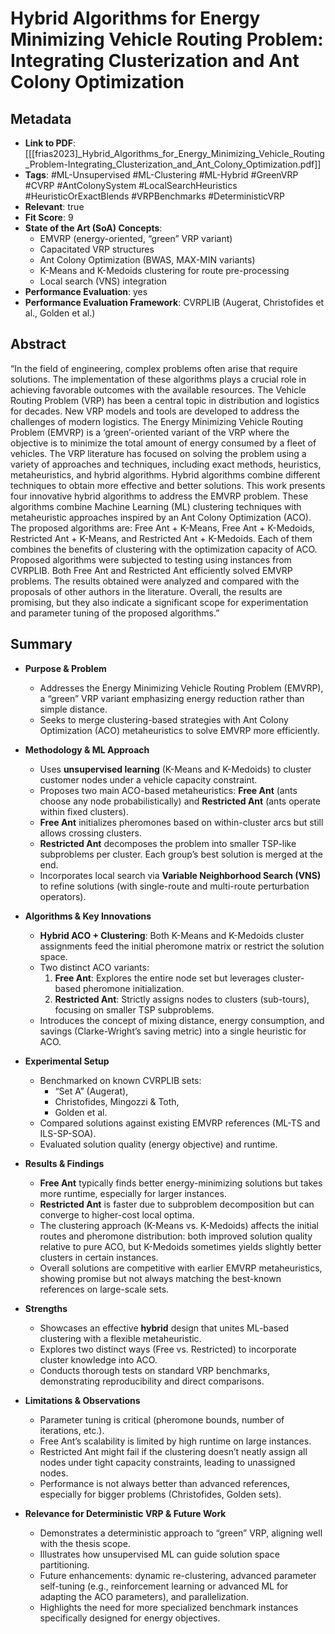 # Hybrid Algorithms for Energy Minimizing Vehicle Routing Problem: Integrating Clusterization and Ant Colony Optimization

## Metadata
- **Link to PDF**: [[[frias2023]_Hybrid_Algorithms_for_Energy_Minimizing_Vehicle_Routing_Problem-Integrating_Clusterization_and_Ant_Colony_Optimization.pdf]]
- **Tags**: 
  #ML-Unsupervised 
  #ML-Clustering 
  #ML-Hybrid 
  #GreenVRP 
  #CVRP 
  #AntColonySystem 
  #LocalSearchHeuristics 
  #HeuristicOrExactBlends 
  #VRPBenchmarks 
  #DeterministicVRP
- **Relevant**: true  
- **Fit Score**: 9
- **State of the Art (SoA) Concepts**:
  - EMVRP (energy-oriented, “green” VRP variant)
  - Capacitated VRP structures
  - Ant Colony Optimization (BWAS, MAX-MIN variants)
  - K-Means and K-Medoids clustering for route pre-processing
  - Local search (VNS) integration
- **Performance Evaluation**: yes
- **Performance Evaluation Framework**: CVRPLIB (Augerat, Christofides et al., Golden et al.)

## Abstract
“In the field of engineering, complex problems often arise that require solutions. The implementation of these algorithms plays a crucial role in achieving favorable outcomes with the available resources. The Vehicle Routing Problem (VRP) has been a central topic in distribution and logistics for decades. New VRP models and tools are developed to address the challenges of modern logistics. The Energy Minimizing Vehicle Routing Problem (EMVRP) is a ‘green’-oriented variant of the VRP where the objective is to minimize the total amount of energy consumed by a fleet of vehicles. The VRP literature has focused on solving the problem using a variety of approaches and techniques, including exact methods, heuristics, metaheuristics, and hybrid algorithms. Hybrid algorithms combine different techniques to obtain more effective and better solutions. This work presents four innovative hybrid algorithms to address the EMVRP problem. These algorithms combine Machine Learning (ML) clustering techniques with metaheuristic approaches inspired by an Ant Colony Optimization (ACO). The proposed algorithms are: Free Ant + K-Means, Free Ant + K-Medoids, Restricted Ant + K-Means, and Restricted Ant + K-Medoids. Each of them combines the benefits of clustering with the optimization capacity of ACO. Proposed algorithms were subjected to testing using instances from CVRPLIB. Both Free Ant and Restricted Ant efficiently solved EMVRP problems. The results obtained were analyzed and compared with the proposals of other authors in the literature. Overall, the results are promising, but they also indicate a significant scope for experimentation and parameter tuning of the proposed algorithms.”

## Summary
- **Purpose & Problem**  
  - Addresses the Energy Minimizing Vehicle Routing Problem (EMVRP), a “green” VRP variant emphasizing energy reduction rather than simple distance.  
  - Seeks to merge clustering-based strategies with Ant Colony Optimization (ACO) metaheuristics to solve EMVRP more efficiently.

- **Methodology & ML Approach**  
  - Uses **unsupervised learning** (K-Means and K-Medoids) to cluster customer nodes under a vehicle capacity constraint.  
  - Proposes two main ACO-based metaheuristics: **Free Ant** (ants choose any node probabilistically) and **Restricted Ant** (ants operate within fixed clusters).  
  - **Free Ant** initializes pheromones based on within-cluster arcs but still allows crossing clusters.  
  - **Restricted Ant** decomposes the problem into smaller TSP-like subproblems per cluster. Each group’s best solution is merged at the end.  
  - Incorporates local search via **Variable Neighborhood Search (VNS)** to refine solutions (with single-route and multi-route perturbation operators).

- **Algorithms & Key Innovations**  
  - **Hybrid ACO + Clustering**: Both K-Means and K-Medoids cluster assignments feed the initial pheromone matrix or restrict the solution space.  
  - Two distinct ACO variants:
    1. **Free Ant**: Explores the entire node set but leverages cluster-based pheromone initialization.  
    2. **Restricted Ant**: Strictly assigns nodes to clusters (sub-tours), focusing on smaller TSP subproblems.  
  - Introduces the concept of mixing distance, energy consumption, and savings (Clarke-Wright’s saving metric) into a single heuristic for ACO.

- **Experimental Setup**  
  - Benchmarked on known CVRPLIB sets:  
    - “Set A” (Augerat),  
    - Christofides, Mingozzi & Toth,  
    - Golden et al.  
  - Compared solutions against existing EMVRP references (ML-TS and ILS-SP-SOA).  
  - Evaluated solution quality (energy objective) and runtime.

- **Results & Findings**  
  - **Free Ant** typically finds better energy-minimizing solutions but takes more runtime, especially for larger instances.  
  - **Restricted Ant** is faster due to subproblem decomposition but can converge to higher-cost local optima.  
  - The clustering approach (K-Means vs. K-Medoids) affects the initial routes and pheromone distribution: both improved solution quality relative to pure ACO, but K-Medoids sometimes yields slightly better clusters in certain instances.  
  - Overall solutions are competitive with earlier EMVRP metaheuristics, showing promise but not always matching the best-known references on large-scale sets.

- **Strengths**  
  - Showcases an effective **hybrid** design that unites ML-based clustering with a flexible metaheuristic.  
  - Explores two distinct ways (Free vs. Restricted) to incorporate cluster knowledge into ACO.  
  - Conducts thorough tests on standard VRP benchmarks, demonstrating reproducibility and direct comparisons.

- **Limitations & Observations**  
  - Parameter tuning is critical (pheromone bounds, number of iterations, etc.).  
  - Free Ant’s scalability is limited by high runtime on large instances.  
  - Restricted Ant might fail if the clustering doesn’t neatly assign all nodes under tight capacity constraints, leading to unassigned nodes.  
  - Performance is not always better than advanced references, especially for bigger problems (Christofides, Golden sets).

- **Relevance for Deterministic VRP & Future Work**  
  - Demonstrates a deterministic approach to “green” VRP, aligning well with the thesis scope.  
  - Illustrates how unsupervised ML can guide solution space partitioning.  
  - Future enhancements: dynamic re-clustering, advanced parameter self-tuning (e.g., reinforcement learning or advanced ML for adapting the ACO parameters), and parallelization.  
  - Highlights the need for more specialized benchmark instances specifically designed for energy objectives.